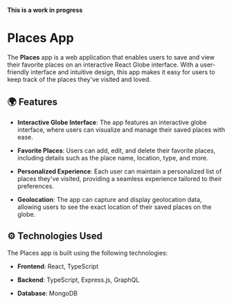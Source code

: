 **This is a work in progress**

# Places App

The **Places** app is a web application that enables users to save and view their favorite places on an interactive React Globe interface. With a user-friendly interface and intuitive design, this app makes it easy for users to keep track of the places they've visited and loved.

## 🌍 Features

- **Interactive Globe Interface**: The app features an interactive globe interface, where users can visualize and manage their saved places with ease.

- **Favorite Places**: Users can add, edit, and delete their favorite places, including details such as the place name, location, type, and more.

- **Personalized Experience**: Each user can maintain a personalized list of places they've visited, providing a seamless experience tailored to their preferences.

- **Geolocation**: The app can capture and display geolocation data, allowing users to see the exact location of their saved places on the globe.

## ⚙️ Technologies Used

The Places app is built using the following technologies:

- **Frontend**: React, TypeScript

- **Backend**: TypeScript, Express.js, GraphQL

- **Database**: MongoDB


